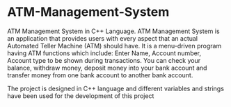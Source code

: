 # ATM-Management-System
ATM Management System in C++ Language.
ATM Management System is an application that provides users with every aspect that an actual Automated Teller Machine (ATM) should have. It is a menu-driven program having ATM functions which include: Enter Name, Account number, Account type to be shown during transactions. You can check your balance, withdraw money, deposit money into your bank account and transfer money from one bank account to another bank account.

The project is designed in C++ language and different variables and strings have been used for the development of this project
